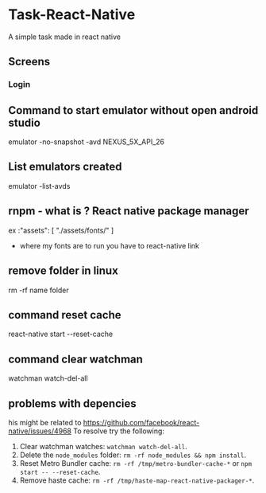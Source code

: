 # Task-React-Native
A simple task made in react native 

## Screens
### Login 
[]()

## Command to start emulator without open android studio
emulator -no-snapshot -avd NEXUS_5X_API_26
## List emulators created 
emulator -list-avds
## rnpm - what is ? React native package manager 
ex :"assets": [
      "./assets/fonts/"
    ]
- where my fonts are 
to run you have to react-native link

## remove folder in linux 
rm -rf name folder

## command reset cache 
react-native start --reset-cache

## command clear watchman 
watchman watch-del-all

## problems with depencies 
his might be related to https://github.com/facebook/react-native/issues/4968
To resolve try the following:
  1. Clear watchman watches: `watchman watch-del-all`.
  2. Delete the `node_modules` folder: `rm -rf node_modules && npm install`.
  3. Reset Metro Bundler cache: `rm -rf /tmp/metro-bundler-cache-*` or `npm start -- --reset-cache`.
  4. Remove haste cache: `rm -rf /tmp/haste-map-react-native-packager-*`.


<!-- "react-native-action-button": "^2.8.5", -->
<!-- "react-native-vector-icons": "^5.0.0" -->
<!-- react-native-swipeable -->
<!-- react-navigation -->